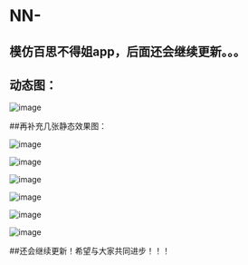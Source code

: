 # NN-
## 模仿百思不得姐app，后面还会继续更新。。。



## 动态图：

![image](https://github.com/liuzhongning/NN-/blob/master/images/NNBaiSi.gif)


##再补充几张静态效果图：

![image](https://github.com/liuzhongning/NN-/blob/master/images/屏幕快照%202016-10-11%20下午6.06.29.png)

![image](https://github.com/liuzhongning/NN-/blob/master/images/屏幕快照%202016-10-11%20下午6.06.51.png)

![image](https://github.com/liuzhongning/NN-/blob/master/images/屏幕快照%202016-10-11%20下午6.07.03.png)

![image](https://github.com/liuzhongning/NN-/blob/master/images/屏幕快照%202016-10-11%20下午6.07.20.png)

![image](https://github.com/liuzhongning/NN-/blob/master/images/屏幕快照%202016-10-11%20下午6.07.29.png)

![image](https://github.com/liuzhongning/NN-/blob/master/images/屏幕快照%202016-10-11%20下午6.07.47.png)

##还会继续更新！希望与大家共同进步！！！
